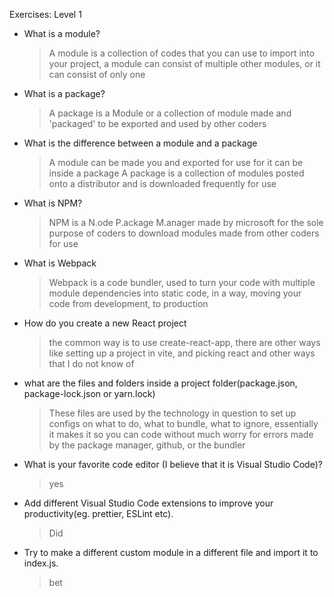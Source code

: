 Exercises: Level 1

-   What is a module?
    > A module is a collection of codes that you can use to import into your project, a module can consist of multiple other modules, or it can consist of only one
-   What is a package?
    > A package is a Module or a collection of module made and 'packaged' to be exported and used by other coders
-   What is the difference between a module and a package
    > A module can be made you and exported for use for it can be inside a package
    > A package is a collection of modules posted onto a distributor and is downloaded frequently for use
-   What is NPM?
    > NPM is a N.ode P.ackage M.anager made by microsoft for the sole purpose of coders to download modules made from other coders for use
-   What is Webpack
    > Webpack is a code bundler, used to turn your code with multiple module dependencies into static code, in a way, moving your code from development, to production
-   How do you create a new React project
    > the common way is to use create-react-app, there are other ways like setting up a project in vite, and picking react and other ways that I do not know of
-   what are the files and folders inside a project folder(package.json, package-lock.json or yarn.lock)
    > These files are used by the technology in question to set up configs on what to do, what to bundle, what to ignore, essentially it makes it so you can code without much worry for errors made by the package manager, github, or the bundler
-   What is your favorite code editor (I believe that it is Visual Studio Code)?
    > yes
-   Add different Visual Studio Code extensions to improve your productivity(eg. prettier, ESLint etc).
    > Did
-   Try to make a different custom module in a different file and import it to index.js.
    > bet
